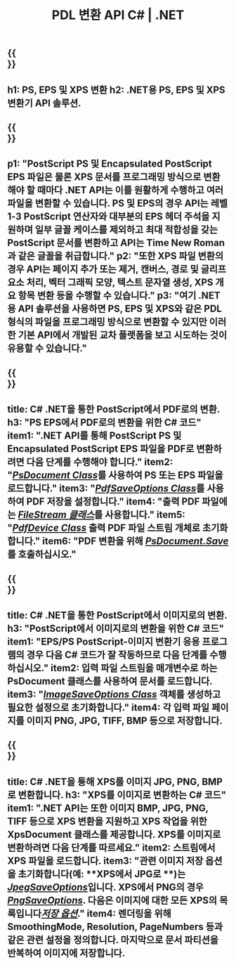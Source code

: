 ﻿---
translation: true
template: /_templates/_conversion-net.md
title: PDL 변환 API C# | .NET
url: /net/conversion/
description: Aspose.Page PDL 변환 기능이 있는 .NET 라이브러리를 사용하여 PS, EPS 및 XPS를 BMP, JPG, PNG 및 TIFF를 포함한 PDF 및 이미지로 변환합니다.
family: page
platformtag: net
feature: conversion
---

{{<section banner>}}
---
h1: PS, EPS 및 XPS 변환
h2: .NET용 PS, EPS 및 XPS 변환기 API 솔루션.
---

{{<section overview>}}
---
p1: "PostScript PS 및 Encapsulated PostScript EPS 파일은 물론 XPS 문서를 프로그래밍 방식으로 변환해야 할 때마다 .NET API는 이를 원활하게 수행하고 여러 파일을 변환할 수 있습니다. PS 및 EPS의 경우 API는 레벨 1-3 PostScript 연산자와 대부분의 EPS 헤더 주석을 지원하며 일부 글꼴 케이스를 제외하고 최대 적합성을 갖는 PostScript 문서를 변환하고 API는 Time New Roman과 같은 글꼴을 취급합니다."
p2: "또한 XPS 파일 변환의 경우 API는 페이지 추가 또는 제거, 캔버스, 경로 및 글리프 요소 처리, 벡터 그래픽 모양, 텍스트 문자열 생성, XPS 개요 항목 변환 등을 수행할 수 있습니다."
p3: "여기 .NET용 API 솔루션을 사용하면 PS, EPS 및 XPS와 같은 PDL 형식의 파일을 프로그래밍 방식으로 변환할 수 있지만 이러한 기본 API에서 개발된 교차 플랫폼을 보고 시도하는 것이 유용할 수 있습니다."
---

{{<section feature1>}}
---
title: C# .NET을 통한 PostScript에서 PDF로의 변환.
h3: "PS EPS에서 PDF로의 변환을 위한 C# 코드"
item1: ".NET API를 통해 PostScript PS 및 Encapsulated PostScript EPS 파일을 PDF로 변환하려면 다음 단계를 수행해야 합니다."
item2: "[*PsDocument Class*](https://reference.aspose.com/page/net/aspose.page.eps/psdocument/)를 사용하여 PS 또는 EPS 파일을 로드합니다."
item3: "[*PdfSaveOptions Class*](https://reference.aspose.com/page/net/aspose.page.eps.device/pdfsaveoptions/)를 사용하여 PDF 저장을 설정합니다."
item4: "출력 PDF 파일에는 [*FileStream 클래스*](https://docs.microsoft.com/en-us/dotnet/api/system.io.filestream)를 사용합니다."
item5: "[*PdfDevice Class*](https://reference.aspose.com/page/net/aspose.page.eps.device/pdfdevice/) 출력 PDF 파일 스트림 개체로 초기화합니다."
item6: "PDF 변환을 위해 [*PsDocument.Save*](https://reference.aspose.com/page/net/aspose.page.eps/psdocument/save/)를 호출하십시오."
---

{{<section feature2>}}
---
title: C# .NET을 통한 PostScript에서 이미지로의 변환.
h3: "PostScript에서 이미지로의 변환을 위한 C# 코드"
item1: "EPS/PS PostScript-이미지 변환기 응용 프로그램의 경우 다음 C# 코드가 잘 작동하므로 다음 단계를 수행하십시오."
item2: 입력 파일 스트림을 매개변수로 하는 PsDocument 클래스를 사용하여 문서를 로드합니다.
item3: "[*ImageSaveOptions Class*](https://reference.aspose.com/page/net/aspose.page.xps.presentation.image/imagesaveoptions/) 객체를 생성하고 필요한 설정으로 초기화합니다."
item4: 각 입력 파일 페이지를 이미지 PNG, JPG, TIFF, BMP 등으로 저장합니다.
---

{{<section feature3>}}
---
title: C# .NET을 통해 XPS를 이미지 JPG, PNG, BMP로 변환합니다.
h3: "XPS를 이미지로 변환하는 C# 코드"
item1: ".NET API는 또한 이미지 BMP, JPG, PNG, TIFF 등으로 XPS 변환을 지원하고 XPS 작업을 위한 XpsDocument 클래스를 제공합니다. XPS를 이미지로 변환하려면 다음 단계를 따르세요."
item2: 스트림에서 XPS 파일을 로드합니다.
item3: "관련 이미지 저장 옵션을 초기화합니다(예: **XPS에서 JPG로 **)는 [*JpegSaveOptions*](https://reference.aspose.com/page/net/aspose.page.xps.presentation.image/jpegsaveoptions/)입니다. **XPS에서 PNG**의 경우 [*PngSaveOptions*](https://reference.aspose.com/page/net/aspose.page.xps.presentation.image/jpegsaveoptions/). 다음은 이미지에 대한 모든 XPS의 목록입니다[*저장 옵션*](https://reference.aspose.com/page/net/aspose.page.xps.presentation.image/)."
item4: 렌더링을 위해 SmoothingMode, Resolution, PageNumbers 등과 같은 관련 설정을 정의합니다. 마지막으로 문서 파티션을 반복하여 이미지에 저장합니다.
---
